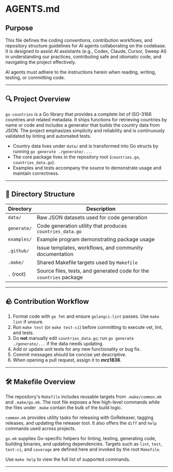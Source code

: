 # AGENTS.md

## Purpose

This file defines the coding conventions, contribution workflows, and repository structure guidelines for AI agents collaborating on the codebase. It is designed to assist AI assistants (e.g., Codex, Claude, Cursor, Sweep AI) in understanding our practices, contributing safe and idiomatic code, and navigating the project effectively.

AI agents must adhere to the instructions herein when reading, writing, testing, or committing code.

---

## 🔍 Project Overview

`go-countries` is a Go library that provides a complete list of ISO-3166 countries and related metadata. It ships functions for retrieving countries by name or code and includes a generator that builds the country data from JSON. The project emphasizes simplicity and reliability and is continuously validated by linting and automated tests.

* Country data lives under `data/` and is transformed into Go structs by running `go generate ./generate/...`.
* The core package lives in the repository root (`countries.go`, `countries_data.go`).
* Examples and tests accompany the source to demonstrate usage and maintain correctness.

---

## 📁 Directory Structure

| Directory   | Description
| ----------- | ------------------------------------------------------------------------
| `data/`     | Raw JSON datasets used for code generation
| `generate/` | Code generation utility that produces `countries_data.go`
| `examples/` | Example program demonstrating package usage
| `.github/`  | Issue templates, workflows, and community documentation
| `.make/`    | Shared Makefile targets used by `Makefile`
| `.` (root)  | Source files, tests, and generated code for the `countries` package

---

## 🪨 Contribution Workflow

1. Format code with `go fmt` and ensure `golangci-lint` passes. Use `make lint` if unsure.
2. Run `make test` (or `make test-ci`) before committing to execute vet, lint, and tests.
3. Do **not** manually edit `countries_data.go`; run `go generate ./generate/...` if the data needs updating.
4. Add or update unit tests for any new functionality or bug fix.
5. Commit messages should be concise yet descriptive.
6. When opening a pull request, assign it to **mrz1836**.

---

## 🛠 Makefile Overview

The repository's `Makefile` includes reusable targets from `.make/common.mk` and
`.make/go.mk`. The root file exposes a few high-level commands while the files
under `.make` contain the bulk of the build logic.

`common.mk` provides utility tasks for releasing with GoReleaser, tagging
releases, and updating the releaser tool. It also offers the `diff` and `help`
commands used across projects.

`go.mk` supplies Go-specific helpers for linting, testing, generating code,
building binaries, and updating dependencies. Targets such as `lint`, `test`,
`test-ci`, and `coverage` are defined here and invoked by the root `Makefile`.

Use `make help` to view the full list of supported commands.

---

